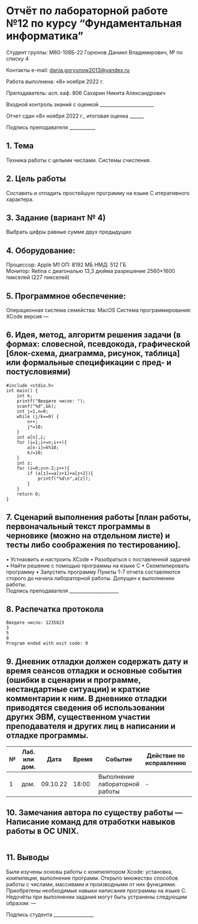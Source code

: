  # Отчёт по лабораторной работе №12 по курсу “Фундаментальная информатика”

Студент группы: М80-108Б-22 Горюнов Даниил Владимирович, № по списку 4 

Контакты e-mail: dania.goryunow2013@yandex.ru

Работа выполнена: «8» ноября 2022 г.

Преподаватель: асп. каф. 806 Сахарин Никита Александрович

Входной контроль знаний с оценкой _______________________

Отчет сдан «8» ноября 2022 г., итоговая оценка ______

Подпись преподавателя ___________


## 1. Тема
Техника работы с целыми числами. Системы счисления.
## 2. Цель работы
Составить и отладить простейшую программу на языке C итеративного характера.
## 3. Задание (вариант № 4)
Выбрать цифры равные сумме двух предыдущих
## 4. Оборудование:
Процессор: Apple M1
ОП: 8192 МБ
НМД: 512 ГБ  
Монитор: Retina c диагональю 13,3 дюйма разрешение 2560×1600 пикселей (227 пикселей)
## 5. Программное обеспечение:
Операционная система семейства: MacOS 
Система программирования: XCode версия — 
## 6. Идея, метод, алгоритм решения задачи (в формах: словесной, псевдокода, графической [блок-схема, диаграмма, рисунок, таблица] или формальные спецификации с пред- и постусловиями)
```
#include <stdio.h>
int main() {
    int k;
    printf("Введите число: ");
    scanf("%d",&k);
    int j=1,n=0;
    while (j/k==0) {
        n++;
        j*=10;
    }
    int a[n],i;
    for (i=1;i<=n;i++){
        a[n-i]=k%10;
        k/=10;
    }
    int z;
    for (z=0;z<n-2;z++){
        if (a[z]==a[z+1]+a[z+2]){
            printf("%d\n",a[z]);
        }
    }
    return 0;
}
```

## 7. Сценарий выполнения работы [план работы, первоначальный текст программы в черновике (можно на отдельном листе) и тесты либо соображения по тестированию]. 
• Устнаовить и настроить XCode
• Разобраться с поставленной задачей
• Найти решение с помощью программы на языке С
•	Скомпилировать программу
•	Запустить программу
Пункты 1-7 отчета составляются сторого до начала лабораторной работы.
Допущен к выполнению работы.  
Подпись преподавателя _____________________
## 8. Распечатка протокола 
```
Введите число: 1235823
3
5
8
Program ended with exit code: 0
```
## 9. Дневник отладки должен содержать дату и время сеансов отладки и основные события (ошибки в сценарии и программе, нестандартные ситуации) и краткие комментарии к ним. В дневнике отладки приводятся сведения об использовании других ЭВМ, существенном участии преподавателя и других лиц в написании и отладке программы.

| № |  Лаб. или дом. | Дата | Время | Событие | Действие по исправлению | Примечание |
| ------ | ------ | ------ | ------ | ------ | ------ | ------ |
| 1 | дом. | 09.10.22 | 18:00 | Выполнение лабораторной работы | - | - |
## 10. Замечания автора по существу работы — Написание команд для отработки навыков работы в ОС UNIX.
```

```
## 11. Выводы
Были изучены основы работы с компилятором Xcode: установка, компиляция, выполнение программ. Открыто множество способов работы с числами, массивами и производными от них функциями. Приобретены необходимые навыки написания программы на языке С.
Недочёты при выполнении задания могут быть устранены следующим образом: —

Подпись студента _________________



